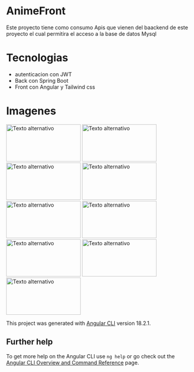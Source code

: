 # AnimeFront

Este proyecto tiene como consumo Apis que vienen del baackend de este proyecto el cual permitira el acceso a la base de datos Mysql

# Tecnologias

- autenticacion con JWT
- Back con Spring Boot
- Front con Angular y Tailwind css

# Imagenes

<img src="Anime_inicio.png" alt="Texto alternativo" width="200" height="100">
<img src="Anime_genero.png" alt="Texto alternativo" width="200" height="100">
<img src="Anime_xgenero.png" alt="Texto alternativo" width="200" height="100">
<img src="registro.png" alt="Texto alternativo" width="200" height="100">
<img src="login.png" alt="Texto alternativo" width="200" height="100">
<img src="Entorno_admin.png" alt="Texto alternativo" width="200" height="100">
<img src="create-user.png" alt="Texto alternativo" width="200" height="100">
<img src="LIst-crud-user.png" alt="Texto alternativo" width="200" height="100">
<img src="perfil-user-normal.png" alt="Texto alternativo" width="200" height="100">

This project was generated with [Angular CLI](https://github.com/angular/angular-cli) version 18.2.1.

## Further help

To get more help on the Angular CLI use `ng help` or go check out the [Angular CLI Overview and Command Reference](https://angular.dev/tools/cli) page.
